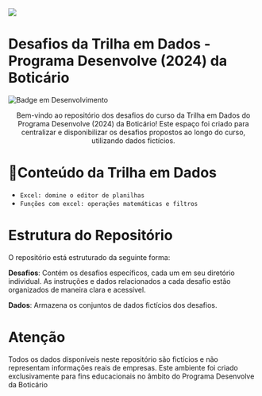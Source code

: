 <img src="https://github.com/laribritto/desenvolve-2024/blob/main/desenvolve%20(1).png">


# Desafios da Trilha em Dados - Programa Desenvolve (2024) da Boticário
![Badge em Desenvolvimento](http://img.shields.io/static/v1?label=STATUS&message=EM%20DESENVOLVIMENTO&color=GREEN&style=for-the-badge)

<p align="center">Bem-vindo ao repositório dos desafios do curso da Trilha em Dados do Programa Desenvolve (2024) da Boticário!
Este espaço foi criado para centralizar e disponibilizar os desafios propostos ao longo do curso, utilizando dados fictícios.</p>

# :hammer:Conteúdo da Trilha em Dados

- `Excel: domine o editor de planilhas`
- `Funções com excel: operações matemáticas e filtros`

# Estrutura do Repositório
O repositório está estruturado da seguinte forma:

**Desafios**: Contém os desafios específicos, cada um em seu diretório individual. As instruções e dados relacionados a cada desafio estão organizados de maneira clara e acessível.

**Dados**: Armazena os conjuntos de dados fictícios dos desafios. 

# Atenção
Todos os dados disponíveis neste repositório são fictícios e não representam informações reais de empresas. Este ambiente foi criado exclusivamente para fins educacionais no âmbito do Programa Desenvolve da Boticário
